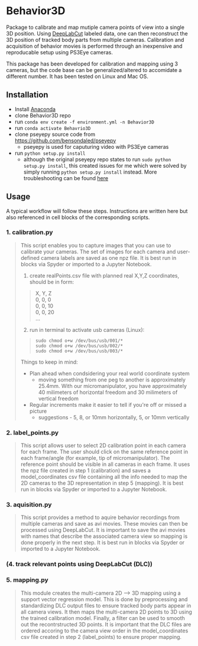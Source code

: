 # Behavior3D

Package to calibrate and map mutiple camera points of view into a single 3D position. Using [DeepLabCut](https://github.com/DeepLabCut/DeepLabCut) labeled data, one can then reconstruct the 3D position of tracked body parts from multiple cameras. Calibration and acquisition of behavior movies is performed through an inexpensive and reproducable setup using PS3Eye cameras.  

This package has been developed for calibration and mapping using 3 cameras, but the code base can be generalized/altered to accomidate a different number. It has been tested on Linux and Mac OS.

## Installation
* Install [Anaconda](https://www.anaconda.com/products/individual)
* clone Behavior3D repo
* run ```conda env create -f environment.yml -n Behavior3D```
* run ```conda activate Behavrio3D```
* clone pseyepy source code from https://github.com/bensondaled/pseyepy
  * pseyepy is used for caputuring video with PS3Eye cameras
* run ```python setup.py install```
  * although the original pseyepy repo states to run ```sudo python setup.py install```, this created issues for me which were solved by simply running ```python setup.py install``` instead. More troubleshooting can be found [here](https://github.com/nel-lab/pseye)

## Usage
A typical workflow will follow these steps. Instructions are written here but also referenced in cell blocks of the corresponding scripts.
### 1. calibration.py
> This script enables you to capture images that you can use to calibrate your cameras. The set of images for each camera and user-defined camera labels are saved as one npz file. It is best run in blocks via Spyder or imported to a Jupyter Notebook.
> 
> 1. create realPoints.csv file with planned real X,Y,Z coordinates, should be in form:  
> > X, Y, Z  
> > 0, 0, 0  
> > 0, 0, 10  
> > 0, 0, 20  
> > ...
>
> 2. run in terminal to activate usb cameras (Linux):
> > ```sudo chmod o+w /dev/bus/usb/001/*```  
> > ```sudo chmod o+w /dev/bus/usb/002/*```    
> > ```sudo chmod o+w /dev/bus/usb/003/*```
>         
> Things to keep in mind:
> * Plan ahead when condsidering your real world coordinate system
>   * moving something from one peg to another is approximately 25.4mm. With our micromanipulator, you have approximately 40 milimeters of horizontal freedom and 30 milimeters of vertical freedom
> * Regular increments make it easier to tell if you're off or missed a picture
>   * suggestions - 5, 8, or 10mm horizontally, 5, or 10mm vertically

### 2. label_points.py
> This script allows user to select 2D calibration point in each camera for each frame. The user should click on the same reference point in each frame/angle (for example, tip of micromanipulator). The reference point should be visible in all cameras in each frame. It uses the npz file created in step 1 (calibration) and saves a model_coordinates csv file containing all the info needed to map the 2D cameras to the 3D representation in step 5 (mapping). It is best run in blocks via Spyder or imported to a Jupyter Notebook.
### 3. aquisition.py
> This script provides a method to aquire behavior recordings from multiple cameras and save as avi movies. These movies can then be processed using DeepLabCut. It is important to save the avi movies with names that describe the associated camera view so mapping is done properly in the next step. It is best run in blocks via Spyder or imported to a Jupyter Notebook.
### (4. track relevant points using DeepLabCut (DLC))
### 5. mapping.py
> This module creates the multi-camera 2D --> 3D mapping using a support vector regression model. This is done by preprocessing and standardizing DLC output files to ensure tracked body parts appear in all camera views. It then maps the multi-camera 2D points to 3D using the trained calibration model. Finally, a filter can be used to smooth out the recontrstructed 3D points. It is important that the DLC files are ordered accoring to the camera view order in the model_coordinates csv file created in step 2 (label_points) to ensure proper mapping.
